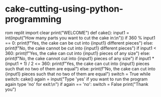 # cake-cutting-using-python-programming
rom replit import clear
print("WELCOME")
def cake():
 input1 = int(input("How many parts you want to cut the cake in:\n"))
 if 360 % input1 == 0:
 print(f"Yes, the cake can be cut into {input1} different pieces")
 else:
 print(f"No, the cake cannot be cut into {input1} different pieces")
 if input1 < 360:
 print(f"Yes, the cake can cut into {input1} pieces of any size")
 else:
 print(f"No, the cake cannot cut into {input1} pieces of any size")
 if input1 * (input1 + 1) / 2 <= 360:
 print(f"Yes, the cake can cut into {input1} pieces such that no two 
of them are equal")
 else:
 print(f"No, the cake can cut into {input1} pieces such that no two of 
them are equal")
switch = True
while switch:
 cake()
 again = input("Type 'yes' if you want to run the program again type 'no' 
for exit:\n")
 if again == 'no':
 switch = False
 print("Thank you")

